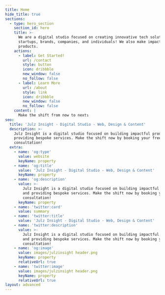 ```yaml
---
title: Home
hide_title: true
sections:
  - type: hero_section
    section_id: hero
    title: >-
      We are a digital studio focused on creating innovative tech solutions for
      startups, brands, companies, and individuals! We also make impactful
      products.
    actions:
      - label: Get Started!
        url: /contact
        style: button
        icon: dribbble
        new_window: false
        no_follow: false
      - label: Learn More
        url: /about
        style: link
        icon: dribbble
        new_window: false
        no_follow: false
    content: |
      Make the shift from now to next↴
seo:
  title: 'Julz Insight - Digital Studio - Web, Design & Content'
  description: >-
    Julz Insight is a digital studio focused on building impactful products and
    providing bespoke services. Make the shift now by booking your free
    consultation!
  extra:
    - name: 'og:type'
      value: website
      keyName: property
    - name: 'og:title'
      value: 'Julz Insight - Digital Studio - Web, Design & Content'
      keyName: property
    - name: 'og:description'
      value: >-
        Julz Insight is a digital studio focused on building impactful products
        and providing bespoke services. Make the shift now by booking your free
        consultation!
      keyName: property
    - name: 'twitter:card'
      value: summary
    - name: 'twitter:title'
      value: 'Julz Insight - Digital Studio - Web, Design & Content'
    - name: 'twitter:description'
      value: >-
        Julz Insight is a digital studio focused on building impactful products
        and providing bespoke services. Make the shift now by booking your free
        consultation!
    - name: 'og:image'
      value: images/julzinsight header.png
      keyName: property
      relativeUrl: true
    - name: 'twitter:image'
      value: images/julzinsight header.png
      keyName: property
      relativeUrl: true
layout: advanced
---
```

